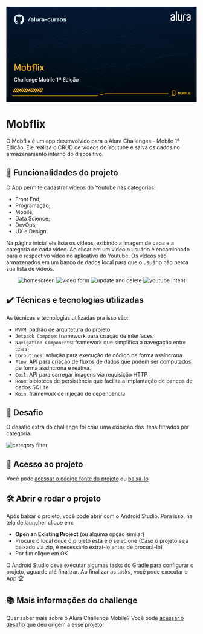 ![Thumbnail GitHub](img/Mobile-Mobflix.png)


# Mobflix

O Mobflix é um app desenvolvido para o Alura Challenges - Mobile 1º Edição. Ele realiza o CRUD de vídeos do Youtube e salva os dados no armazenamento interno do dispositivo.

## 🔨 Funcionalidades do projeto
O App permite cadastrar vídeos do Youtube nas categorias: 
- Front End; 
- Programação; 
- Mobile; 
- Data Science; 
- DevOps; 
- UX e Design.

Na página inicial ele lista os vídeos, exibindo a imagem de capa e a categoria de cada vídeo. Ao clicar em um vídeo o usuário é encaminhado para o respectivo vídeo no aplicativo do Youtube. Os vídeos são armazenados em um banco de dados local para que o usuário não perca sua lista de vídeos.

<p float="left" align="center">
  <img alt="homescreen" width="20%" src="img/homescreen.gif"/>
  <img alt="video form" width="20%" src="img/videoform.gif"/>
  <img alt="update and delete" width="20%" src="img/remove.gif"/>
  <img alt="youtube intent" width="20%" src="img/youtube.gif"/>
  
## ✔️ Técnicas e tecnologias utilizadas

As técnicas e tecnologias utilizadas pra isso são:

- `MVVM`: padrão de arquitetura do projeto
- `Jetpack Compose`: framework para criação de interfaces
- `Navigation Components`: framework que simplifica a navegação entre telas
- `Coroutines`: solução para execução de código de forma assíncrona
- `Flow`: API para criação de fluxos de dados que podem ser computados de forma assíncrona e reativa.
- `Coil`: API para carregar imagens via requisição HTTP
- `Room`: bibioteca de persistência que facilita a implantação de bancos de dados SQLite
- `Koin`: framework de injeção de dependência

## 🎯 Desafio

O desafio extra do challenge foi criar uma exibição dos itens filtrados por categoria. 

<img alt="category filter" width="30%" src="img/filter.gif"/>

## 📁 Acesso ao projeto

Você pode [acessar o código fonte do projeto](https://github.com/Goesbruno/Mobflix/tree/main) ou [baixá-lo](https://github.com/Goesbruno/Mobflix/archive/refs/heads/main.zip).

## 🛠️ Abrir e rodar o projeto

Após baixar o projeto, você pode abrir com o Android Studio. Para isso, na tela de launcher clique em:

- **Open an Existing Project** (ou alguma opção similar)
- Procure o local onde o projeto está e o selecione (Caso o projeto seja baixado via zip, é necessário extraí-lo antes de procurá-lo)
- Por fim clique em OK

O Android Studio deve executar algumas tasks do Gradle para configurar o projeto, aguarde até finalizar. Ao finalizar as tasks, você pode executar o App 🏆 

## 📚 Mais informações do challenge

Quer saber mais sobre o Alura Challenge Mobile? Você pode [acessar o desafio](https://www.alura.com.br/challenges/mobile) que deu origem a esse projeto!
